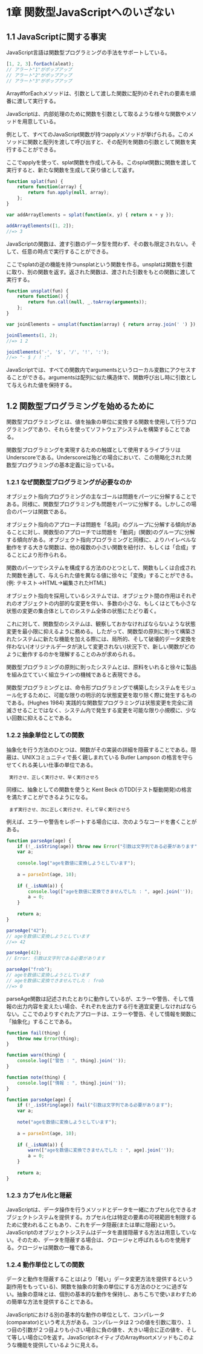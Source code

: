 # 1章 関数型JavaScriptへのいざない

## 1.1 JavaScriptに関する事実

JavaScript言語は関数型プログラミングの手法をサポートしている。

```javascript
[1, 2, 3].forEach(aleat);
// アラート"1"がポップアップ
// アラート"2"がポップアップ
// アラート"3"がポップアップ
```

Array#forEachメソッドは、引数として渡した関数に配列のそれぞれの要素を順番に渡して実行する。

JavaScriptは、内部処理のために関数を引数として取るような様々な関数やメソッドを用意している。

例として、すべてのJavaScript関数が持つapplyメソッドが挙げられる。このメソッドに関数と配列を渡して呼び出すと、その配列を関数の引数として関数を実行することができる。

ここでapplyを使って、splat関数を作成してみる。このsplat関数に関数を渡して実行すると、新たな関数を生成して戻り値として返す。

```javascript
function splat(fun) {
    return function(array) {
        return fun.apply(null, array);
    };
}

var addArrayElements = splat(function(x, y) { return x + y });

addArrayElements([1, 2]);
//=> 3
```

JavaScriptの関数は、渡す引数のデータ型を問わず、その数も限定されない。そして、任意の時点で実行することができる。

ここでsplatの逆の機能を持つunsplatという関数を作る。unsplatは関数を引数に取り、別の関数を返す。返された関数は、渡された引数をもとの関数に渡して実行する。

```javascript
function unsplat(fun) {
	return function() {
		return fun.call(null, _.toArray(arguments));
	};
}

var joinElements = unsplat(function(array) { return array.join(' ') });

joinElements(1, 2);
//=> 1 2

joinElements('-', '$', '/', '!', ':');
//=> "- $ / ! :"
```

JavaScriptでは、すべての関数内でargumentsというローカル変数にアクセスすることができる。argumentsは配列に似た構造体で、関数呼び出し時に引数として与えられた値を保持する。

## 1.2 関数型プログラミングを始めるために

関数型プログラミングとは、値を抽象の単位に変換する関数を使用して行うプログラミングであり、それらを使ってソフトウェアシステムを構築することである。

関数型プログラミングを実現するための触媒として使用するライブラリはUnderscoreである。Underscoreは殆どの場合において、この簡略化された関数型プログラミングの基本定義に沿っている。

### 1.2.1 なぜ関数型プログラミングが必要なのか

オブジェクト指向プログラミングの主なゴールは問題をパーツに分解することである。同様に、関数型プログラミングも問題をパーツに分解する。しかしこの場合のパーツは関数である。

オブジェクト指向のアプローチは問題を「名詞」のグループに分解する傾向があることに対し、関数型のアプローチでは問題を「動詞」(関数)のグループに分解する傾向がある。オブジェクト指向プログラミングと同様に、よりハイレベルな動作をする大きな関数は、他の複数の小さい関数を紐付け、もしくは「合成」することにより形作られる。

関数のパーツでシステムを構成する方法のひとつとして、関数もしくは合成された関数を通して、与えられた値を異なる値に徐々に「変換」することができる。(例: テキスト->HTML->編集されたHTML)

オブジェクト指向を採用しているシステムでは、オブジェクト間の作用はそれぞれのオブジェクトの内部的な変更を伴い、多数の小さな、もしくはとても小さな状態の変更の集合体としてのシステム全体の状態にたどり着く。

これに対して、関数型のシステムは、観察しておかなければならないような状態変更を最小限に抑えるように務める。したがって、関数型の原則に則って構築されたシステムに新たな機能を加える際には、局所的、そして破壊的データ変換を伴わない(オリジナルデータが決して変更されない)状況下で、新しい関数がどのように動作するのかを理解することのみが求められる。

関数型プログラミングの原則に則ったシステムとは、原料をいれると徐々に製品を組み立てていく組立ラインの機械であると表現できる。

関数型プログラミングとは、命令形プログラミングで構築したシステムをモジュール化するために、可能な限りの明示的な状態変更を取り除く際に発生するものである。(Hughes 1984) 実践的な関数型プログラミングは状態変更を完全に消滅させることではなく、システム内で発生する変更を可能な限り小規模に、少ない回数に抑えることである。

### 1.2.2 抽象単位としての関数

抽象化を行う方法のひとつは、関数がその実装の詳細を隠蔽することである。隠蔽は、UNIXコミュニティで長く親しまれている Butler Lampson の格言を守らせてくれる美しい仕事の単位である。

``` 実行させ、正しく実行させ、早く実行させろ```

同様に、抽象としての関数を使うと Kent Beck のTDD(テスト駆動開発)の格言を満たすことができるようになる。

``` まず実行させ、次に正しく実行させ、そして早く実行させろ```

例えば、エラーや警告をレポートする場合には、次のようなコードを書くことがある。

```javascript
function parseAge(age) {
    if (!_.isString(age)) throw new Error("引数は文字列である必要があります");
    var a;
    
    console.log("ageを数値に変換しようとしています");
    
    a = parseInt(age, 10);
    
    if (_.isNaN(a)) {
        console.log(["ageを数値に変換できませんでした : ", age].join(''));
        a = 0;
    }
    
    return a;
}

parseAge("42");
// ageを数値に変換しようとしています
//=> 42

parseAge(42);
// Error: 引数は文字列である必要があります

parseAge("frob");
// ageを数値に変換しようとしています
// ageを数値に変換できませんでした : frob
//=> 0
```

parseAge関数は記述されたとおりに動作しているが、エラーや警告、そして情報の出力内容を変えたい場合、それぞれを出力する行を適宜変更しなければならない。ここでのよりすぐれたアプローチは、エラーや警告、そして情報を関数に「抽象化」することである。

```javascript
function fail(thing) {
    throw new Error(thing);
}

function warn(thing) {
    console.log(["警告 : ", thing].join(''));
}

function note(thing) {
    console.log(["情報 : ", thing].join(''));
}

function parseAge(age) {
    if (!_.isString(age)) fail("引数は文字列である必要があります");
    var a;
    
    note("ageを数値に変換しようとしています");
    
    a = parseInt(age, 10);
    
    if (_.isNaN(a)) {
        warn(["ageを数値に変換できませんでした : ", age].join(''));
        a = 0;
    }
    
    return a;
}
```

### 1.2.3 カプセル化と隠蔽

JavaScriptは、データ操作を行うメソッドとデータを一緒にカプセル化できるオブジェクトシステムを提供する。カプセル化は特定の要素の可視範囲を制限するために使われることもあり、これをデータ隠蔽(または単に隠蔽)という。JavaScriptのオブジェクトシステムはデータを直接隠蔽する方法は用意していない。そのため、データを隠蔽する場合は、クロージャと呼ばれるものを使用する。クロージャは関数の一種である。

### 1.2.4 動作単位としての関数

データと動作を隠蔽することは(より「軽い」データ変更方法を提供するという副作用をもっている)、関数を抽象の対象の単位にする方法のひとつに過ぎない。抽象の意味とは、個別の基本的な動作を保持し、あちこちで使いまわすための簡単な方法を提供することである。

JavaScriptにおける別の基本的な動作の単位として、コンパレータ(comparator)という考え方がある。コンパレータは２つの値を引数に取り、１つ目の引数が２つ目よりも小さい場合に負の値を、大きい場合に正の値を、そして等しい場合に0を返す。JavaScriptネイティブのArray#sortメソッドもこのような機能を提供しているように見える。
